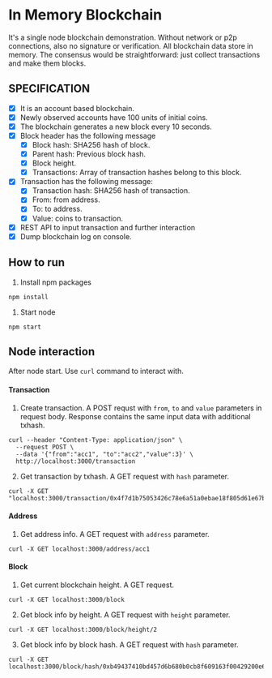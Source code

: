 # In Memory Blockchain

 It's a single node blockchain demonstration. Without network or p2p connections, also no signature or verification. All blockchain data store in memory. The consensus would be straightforward: just collect transactions and make them blocks.

## SPECIFICATION
- [x] It is an account based blockchain.
- [x] Newly observed accounts have 100 units of initial coins.
- [x] The blockchain generates a new block every 10 seconds.
- [x] Block header has the following message
    * [x] Block hash: SHA256 hash of block.
    * [x] Parent hash: Previous block hash.
    * [x] Block height.
    * [x] Transactions: Array of transaction hashes belong to this block.
- [x] Transaction has the following message:
    * [x] Transaction hash: SHA256 hash of transaction. 
    * [x] From: from address.
    * [x] To: to address.
    * [x] Value: coins to transaction.
- [x] REST API to input transaction and further interaction
- [x] Dump blockchain log on console.

## How to run
1. Install npm packages
```
npm install
```

1. Start node
```
npm start
```

## Node interaction
After node start. Use `curl` command to interact with.

#### Transaction

1. Create transaction. A POST requst with `from`, `to` and `value` parameters in request body. Response contains the same input data with additional txhash.
```
curl --header "Content-Type: application/json" \
  --request POST \
  --data '{"from":"acc1", "to":"acc2","value":3}' \
  http://localhost:3000/transaction
```

2. Get transaction by txhash. A GET request with `hash` parameter.
```
curl -X GET "localhost:3000/transaction/0x4f7d1b75053426c78e6a51a0ebae18f805d61e67be6699df36ed77afeb13e8f6"
```

#### Address
1. Get address info. A GET request with `address` parameter.
```
curl -X GET localhost:3000/address/acc1
```

#### Block
1. Get current blockchain height. A GET request.
```
curl -X GET localhost:3000/block
```

2. Get block info by height. A GET request with `height` parameter.
```
curl -X GET localhost:3000/block/height/2
```

3. Get block info by block hash. A GET request with `hash` parameter.
```
curl -X GET localhost:3000/block/hash/0xb49437410bd457d6b680b0cb8f609163f00429200e614e12a6e0d9b6dbbb1f0c
```
